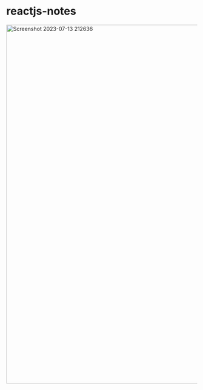# reactjs-notes

<img width="945" alt="Screenshot 2023-07-13 212636" src="https://github.com/a2rp/reactjs-notes/assets/5670738/0e6a3c56-8204-4b76-a903-0e88c477f0ea">
